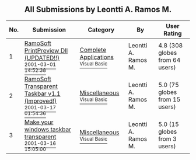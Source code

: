 ﻿<div align="center">

## All Submissions by Leontti A\. Ramos M\.

</div>

No.  | Submission | Category | By   | User Rating
---- | ---------- | -------- | ---- | -----------
1 | [RamoSoft PrintPreview Dll \(UPDATED\!\!\)<br /><sup>2001-03-01 14:52:38</sup>](https://github.com/Planet-Source-Code/leontti-a-ramos-m-ramosoft-printpreview-dll-updated__1-21431) | [Complete Applications<br /><sup>Visual Basic</sup>](../ByCategory/complete-applications__1-27.md) | Leontti A\. Ramos M\. | 4.8 (308 globes from 64 users)
2 | [RamoSoft Transparent Taskbar v1\.1 \(Improved\!\)<br /><sup>2001-03-17 01:54:36</sup>](https://github.com/Planet-Source-Code/leontti-a-ramos-m-ramosoft-transparent-taskbar-v1-1-improved__1-21705) | [Miscellaneous<br /><sup>Visual Basic</sup>](../ByCategory/miscellaneous__1-1.md) | Leontti A\. Ramos M\. | 5.0 (75 globes from 15 users)
3 | [Make your windows taskbar transparent<br /><sup>2001-03-16 15:05:00</sup>](https://github.com/Planet-Source-Code/leontti-a-ramos-m-make-your-windows-taskbar-transparent__1-21694) | [Miscellaneous<br /><sup>Visual Basic</sup>](../ByCategory/miscellaneous__1-1.md) | Leontti A\. Ramos M\. | 5.0 (15 globes from 3 users)
